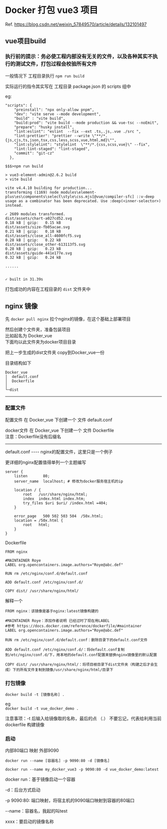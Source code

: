 # Docker 打包 vue3 项目

Ref. https://blog.csdn.net/weixin_57849570/article/details/132101497

## vue项目build

### 执行前的提示：务必使工程内部没有无关的文件，以及各种其实不执行的测试文件，打包过程会校验所有文件

一般情况下 工程目录执行 `npm run build`

实际运行的指令其实写在 工程目录 package.json 的 scripts 组中

eg:
```
"scripts": {
    "preinstall": "npx only-allow pnpm",
    "dev": "vite serve --mode development",
    "build" : "vite build",
    "build:prod": "vite build --mode production && vue-tsc --noEmit",
    "prepare": "husky install",
    "lint:eslint": "eslint  --fix --ext .ts,.js,.vue ./src ",
    "lint:prettier": "prettier --write \"**/*.{js,cjs,ts,json,tsx,css,less,scss,vue,html,md}\"",
    "lint:stylelint": "stylelint  \"**/*.{css,scss,vue}\" --fix",
    "lint:lint-staged": "lint-staged",
    "commit": "git-cz"
  },
```



```
$$$>npm run build

> vue3-element-admin@2.6.2 build
> vite build

vite v4.4.10 building for production...
transforming (1169) node_modules\element-plus\es\components\select\style\css.mjs[@vue/compiler-sfc] ::v-deep usage as a combinator has been deprecated. Use :deep(<inner-selector>) instead.

✓ 2609 modules transformed.
dist/assets/chart-a027cd52.svg                                                               0.18 kB │ gzip:   0.15 kB
dist/assets/size-fb05acae.svg                                                                0.21 kB │ gzip:   0.18 kB
dist/assets/close_all-4600fcf5.svg                                                           0.28 kB │ gzip:   0.22 kB
dist/assets/close_other-613113f5.svg                                                         0.28 kB │ gzip:   0.23 kB
dist/assets/guide-441e177e.svg                                                               0.32 kB │ gzip:   0.24 kB

......


✓ built in 31.39s

```

打包成功的内容在工程目录的 `dist` 文件夹中

## nginx 镜像

先 `docker pull nginx`
拉个nginx的镜像，在这个基础上部署项目

然后创建个文件夹，准备包装项目  
比如起名为 Docker_vue  
下面均以此文件夹为docker项目目录

把上一步生成的dist文件夹 copy到Docker_vue一份

目录结构如下

```
Docker_vue
│  default.conf
│  Dockerfile
│
└─dist
```
------------------------------


### 配置文件

配置文件 在 Docker_vue 下创建一个 文件 default.conf

docker文件 在 Docker_vue 下创建一个 文件 Dockerfile  
注意：Dockerfile没有后缀名

-------------------

default.conf ---- nginx的配置文件，这里只是一个例子

更详细的nginx配置值得单列一个主题编写

```
server {
    listen       80;
    server_name  localhost; # 修改为docker服务宿主机的ip
 
    location / {
        root   /usr/share/nginx/html;
        index  index.html index.htm;
        try_files $uri $uri/ /index.html =404;
    }
 
    error_page   500 502 503 504  /50x.html;
    location = /50x.html {
        root   html;
    }
}
```

Dockerfile

```
FROM nginx
 
#MAINTAINER Roye
LABEL org.opencontainers.image.authors="Roye@abc.def"
 
RUN rm /etc/nginx/conf.d/default.conf
 
ADD default.conf /etc/nginx/conf.d/
 
COPY dist/ /usr/share/nginx/html/
```

解释一个
```
FROM nginx：该镜像是基于nginx:latest镜像构建的
 
#MAINTAINER Roye：添加作者说明 已经过时了现在用LABEL
#参考 https://docs.docker.com/reference/dockerfile/#maintainer
LABEL org.opencontainers.image.authors="Roye@abc.def"
 
RUN rm /etc/nginx/conf.d/default.conf：删除目录下的default.conf文件
 
ADD default.conf /etc/nginx/conf.d/：将default.conf复制到/etc/nginx/conf.d/下，用本地的default.conf配置来替换nginx镜像里的默认配置
 
COPY dist/ /usr/share/nginx/html/：将项目根目录下dist文件夹（构建之后才会生成）下的所有文件复制到镜像/usr/share/nginx/html/目录下
```
### 打包镜像

`docker build -t [镜像名称] .`

eg  
`docker build -t vue_docker_demo .`

注意事项：-t 后输入给镜像取的名称，最后的点 （.） 不要忘记，代表给利用当前 dockerfile 构建镜像

### 启动

内部80端口 映射 外部9090

`docker run --name [容器名] -p 9090:80 -d [镜像名]`

`docker run --name my_docker_vue3 -p 9090:80 -d vue_docker_demo:latest`

docker run：基于镜像启动一个容器
 
-d：后台方式启动
 
-p 9090:80: 端口映射，将宿主机的9090端口映射到容器的80端口
 
--name：容器名，我起的叫test
 
xxxx：要启动的镜像名称
